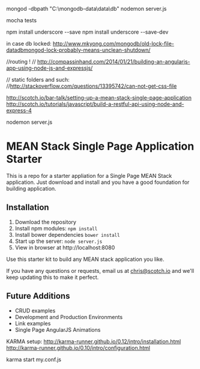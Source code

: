 

mongod -dbpath "C:\mongodb-data\data\db"
nodemon server.js

mocha tests

npm install underscore --save
npm install underscore --save-dev


in case db locked:
http://www.mkyong.com/mongodb/old-lock-file-datadbmongod-lock-probably-means-unclean-shutdown/


//routing !
// http://compassinhand.com/2014/01/21/building-an-angularjs-app-using-node-js-and-expressjs/

// static folders and such:
//http://stackoverflow.com/questions/13395742/can-not-get-css-file


http://scotch.io/bar-talk/setting-up-a-mean-stack-single-page-application
http://scotch.io/tutorials/javascript/build-a-restful-api-using-node-and-express-4

nodemon server.js














# MEAN Stack Single Page Application Starter

This is a repo for a starter appliation for a Single Page MEAN Stack application. Just download and install and you have a good foundation for building application. 

## Installation
1. Download the repository
2. Install npm modules: `npm install`
3. Install bower dependencies `bower install`
4. Start up the server: `node server.js`
5. View in browser at http://localhost:8080

Use this starter kit to build any MEAN stack application you like.

If you have any questions or requests, email us at [chris@scotch.io](mailto:chris@scotch.io) and we'll keep updating this to make it perfect.

## Future Additions
- CRUD examples
- Development and Production Environments
- Link examples
- Single Page AngularJS Animations

KARMA setup:
http://karma-runner.github.io/0.12/intro/installation.html
http://karma-runner.github.io/0.10/intro/configuration.html

karma start my.conf.js
